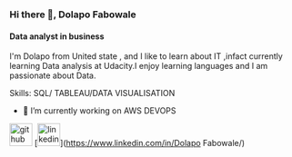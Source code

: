 ### Hi there 👋, Dolapo Fabowale
#### Data analyst in business 
I'm Dolapo from United state , and I like to learn about IT ,infact currently learning Data analysis at Udacity.I enjoy learning languages and I am passionate about Data.

Skills: SQL/ TABLEAU/DATA VISUALISATION


- 🔭 I’m currently working on AWS DEVOPS 


[<img src='https://cdn.jsdelivr.net/npm/simple-icons@3.0.1/icons/github.svg' alt='github' height='40'>](https://github.com/Precious2003)  [<img src='https://cdn.jsdelivr.net/npm/simple-icons@3.0.1/icons/linkedin.svg' alt='linkedin' height='40'>](https://www.linkedin.com/in/Dolapo Fabowale/)  





